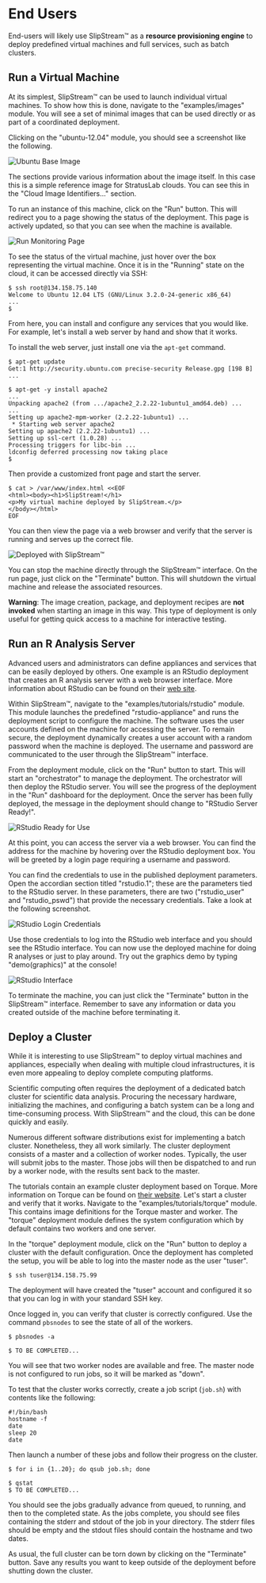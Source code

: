 
# End Users

End-users will likely use SlipStream™ as a **resource provisioning
engine** to deploy predefined virtual machines and full services, such
as batch clusters.

## Run a Virtual Machine

At its simplest, SlipStream™ can be used to launch individual virtual
machines.  To show how this is done, navigate to the
"examples/images" module.  You will see a set of minimal images that
can be used directly or as part of a coordinated deployment.

Clicking on the "ubuntu-12.04" module, you should see a screenshot
like the following.

![Ubuntu Base Image](images/screenshot-ubuntu.png)

The sections provide various information about the image itself.  In
this case this is a simple reference image for StratusLab clouds.  You
can see this in the "Cloud Image Identifiers..." section.

To run an instance of this machine, click on the "Run" button.  This
will redirect you to a page showing the status of the deployment.
This page is actively updated, so that you can see when the machine is
available.

![Run Monitoring Page](images/screenshot-run-ubuntu.png)

To see the status of the virtual machine, just hover over the box
representing the virtual machine.  Once it is in the "Running" state
on the cloud, it can be accessed directly via SSH:

    $ ssh root@134.158.75.140
    Welcome to Ubuntu 12.04 LTS (GNU/Linux 3.2.0-24-generic x86_64)
    ...
    $

From here, you can install and configure any services that you would
like.  For example, let's install a web server by hand and show that
it works.

To install the web server, just install one via the `apt-get`
command. 

    $ apt-get update
    Get:1 http://security.ubuntu.com precise-security Release.gpg [198 B]
    ...

    $ apt-get -y install apache2
    ...
    Unpacking apache2 (from .../apache2_2.2.22-1ubuntu1_amd64.deb) ...
    ...
    Setting up apache2-mpm-worker (2.2.22-1ubuntu1) ...
     * Starting web server apache2
    Setting up apache2 (2.2.22-1ubuntu1) ...
    Setting up ssl-cert (1.0.28) ...
    Processing triggers for libc-bin ...
    ldconfig deferred processing now taking place
    $ 

Then provide a customized front page and start the server.

    $ cat > /var/www/index.html <<EOF
    <html><body><h1>SlipStream!</h1>
    <p>My virtual machine deployed by SlipStream.</p>
    </body></html>
    EOF

You can then view the page via a web browser and verify that the
server is running and serves up the correct file.

![Deployed with SlipStream™](images/screenshot-ubuntu-web.png)

You can stop the machine directly through the SlipStream™ interface.
On the run page, just click on the "Terminate" button.  This will
shutdown the virtual machine and release the associated resources.

**Warning**: The image creation, package, and deployment recipes are
**not invoked** when starting an image in this way.  This type of
deployment is only useful for getting quick access to a machine for
interactive testing.

## Run an R Analysis Server

Advanced users and administrators can define appliances and services
that can be easily deployed by others.  One example is an RStudio
deployment that creates an R analysis server with a web browser
interface.  More information about RStudio can be found on their [web
site][rstudio].

Within SlipStream™, navigate to the "examples/tutorials/rstudio"
module.  This module launches the predefined "rstudio-appliance" and
runs the deployment script to configure the machine.  The software
uses the user accounts defined on the machine for accessing the
server.  To remain secure, the deployment dynamically creates a user
account with a random password when the machine is deployed.  The
username and password are communicated to the user through the
SlipStream™ interface.

From the deployment module, click on the "Run" button to start.  This
will start an "orchestrator" to manage the deployment. The
orchestrator will then deploy the RStudio server.  You will see the
progress of the deployment in the "Run" dashboard for the deployment.
Once the server has been fully deployed, the message in the deployment
should change to "RStudio Server Ready!".

![RStudio Ready for Use](images/screenshot-rstudio-ready.png)

At this point, you can access the server via a web browser.  You can
find the address for the machine by hovering over the RStudio
deployment box.  You will be greeted by a login page requiring a
username and password.

You can find the credentials to use in the published deployment
parameters.  Open the accordian section titled "rstudio.1"; these are
the parameters tied to the RStudio server.  In these parameters, there
are two ("rstudio_user" and "rstudio_pswd") that provide the
necessary credentials.  Take a look at the following screenshot.

![RStudio Login Credentials](images/screenshot-rstudio-parameters.png)

Use those credentials to log into the RStudio web interface and you
should see the RStudio interface.  You can now use the deployed
machine for doing R analyses or just to play around.  Try out the
graphics demo by typing "demo(graphics)" at the console!

![RStudio Interface](images/screenshot-rstudio-interface.png)

To terminate the machine, you can just click the "Terminate" button in
the SlipStream™ interface.  Remember to save any information or data
you created outside of the machine before terminating it.


## Deploy a Cluster

While it is interesting to use SlipStream™ to deploy virtual machines
and appliances, especially when dealing with multiple cloud
infrastructures, it is even more appealing to deploy complete
computing platforms.

Scientific computing often requires the deployment of a dedicated
batch cluster for scientific data analysis.  Procuring the necessary
hardware, initializing the machines, and configuring a batch system
can be a long and time-consuming process.  With SlipStream™ and the
cloud, this can be done quickly and easily. 

Numerous different software distributions exist for implementing a
batch cluster.  Nonetheless, they all work similarly.  The cluster
deployment consists of a master and a collection of worker nodes.
Typically, the user will submit jobs to the master.  Those jobs will
then be dispatched to and run by a worker node, with the results sent
back to the master.

The tutorials contain an example cluster deployment based on Torque.
More information on Torque can be found on [their website][torque].
Let's start a cluster and verify that it works.  Navigate to the
"examples/tutorials/torque" module.  This contains image definitions
for the Torque master and worker.  The "torque" deployment module
defines the system configuration which by default contains two workers
and one server.

In the "torque" deployment module, click on the "Run" button to deploy
a cluster with the default configuration.  Once the deployment has
completed the setup, you will be able to log into the master node as
the user "tuser".

    $ ssh tuser@134.158.75.99 

The deployment will have created the "tuser" account and configured it
so that you can log in with your standard SSH key.  

Once logged in, you can verify that cluster is correctly configured.
Use the command `pbsnodes` to see the state of all of the workers.  

    $ pbsnodes -a
    
    $ TO BE COMPLETED...

You will see that two worker nodes are available and free.  The master
node is not configured to run jobs, so it will be marked as "down".

To test that the cluster works correctly, create a job script
(`job.sh`) with contents like the following:

    #!/bin/bash
    hostname -f
    date
    sleep 20
    date

Then launch a number of these jobs and follow their progress on the
cluster. 

    $ for i in {1..20}; do qsub job.sh; done
    
    $ qstat
    $ TO BE COMPLETED...

You should see the jobs gradually advance from queued, to running, and
then to the completed state.  As the jobs complete, you should see
files containing the stderr and stdout of the job in your directory.
The stderr files should be empty and the stdout files should contain
the hostname and two dates. 

As usual, the full cluster can be torn down by clicking on the
"Terminate" button.  Save any results you want to keep outside of the
deployment before shutting down the cluster.


[rstudio]: http://www.rstudio.com
[torque]: http://www.adaptivecomputing.com/products/open-source/torque/
